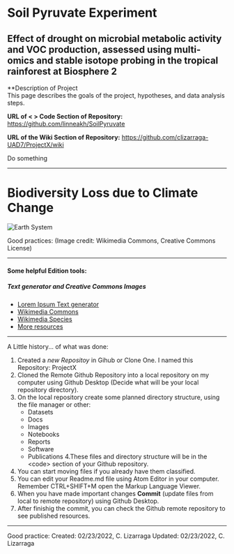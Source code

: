# Soil Pyruvate Experiment 
## Effect of drought on microbial metabolic activity and VOC production, assessed using multi-omics and stable isotope probing in the tropical rainforest at Biosphere 2

**Description of Project <br>
This page describes the goals of the project, hypotheses, and data analysis steps. <br>

**URL of \< \> Code Section of Repository:** https://github.com/linneakh/SoilPyruvate

**URL of the Wiki Section of Repository:** https://github.com/clizarraga-UAD7/ProjectX/wiki

Do something

***

# Biodiversity Loss due to Climate Change

![Earth System](https://upload.wikimedia.org/wikipedia/commons/thumb/e/ea/EEI_and_Excess_Heat_Inventory_2018.png/549px-EEI_and_Excess_Heat_Inventory_2018.png)

Good practices: (Image credit: Wikimedia Commons, Creative Commons License)

***

#### Some helpful Edition tools:

##### Text generator and Creative Commons Images

*  [Lorem Ipsum Text generator](https://www.lipsum.com)
*  [Wikimedia Commons](https://commons.wikimedia.org/wiki/Main_Page)
* [Wikimedia Species](https://species.wikimedia.org/wiki/Main_Page)
* [More resources](https://www.wikimedia.org)

***

A Little history... of what was done:

1. Created a _new Repositoy_ in Gihub or Clone One. I named this Repository: ProjectX
2. Cloned the Remote Github Repository into a local repository on my computer using Github Desktop (Decide what will be your local repository directory).
3. On the local repository create some planned directory structure, using the file manager or other:
   - Datasets
   - Docs
   - Images
   - Notebooks
   - Reports
   - Software
   - Publications
4.These files and directory structure will be in the \<code\> section of your Github repository.
5. You can start moving files if you already have them classified.
6. You can edit your Readme.md file using Atom Editor in your computer. Remember CTRL+SHIFT+M open the Markup Language Viewer.
7. When you have made important changes **Commit** (update files from local to remote repository) using Github Desktop.
8. After finishig the commit, you can check the Github remote repository to see published resources.

***
Good practice:
Created: 02/23/2022, C. Lizarraga
Updated: 02/23/2022, C. Lizarraga
